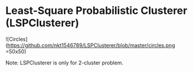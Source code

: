 Least-Square Probabilistic Clusterer (LSPClusterer)
============

![Circles](https://github.com/nkt1546789/LSPClusterer/blob/master/circles.png =50x50)

Note: LSPClusterer is only for 2-cluster problem.


